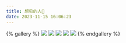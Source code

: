 ```yaml
---
title: 想见的人🥰
date: 2023-11-15 16:06:23
---
```


{% gallery %}
![](https://www.yellowwei.cn/img/people/1.jpg)
![](https://www.yellowwei.cn/img/people/2.jpg)
![](https://www.yellowwei.cn/img/people/3.jpg)
![](https://www.yellowwei.cn/img/people/4.jpg)
![](https://www.yellowwei.cn/img/people/5.jpg)
{% endgallery %}
